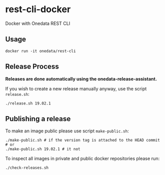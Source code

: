 # rest-cli-docker

Docker with Onedata REST CLI

## Usage

```shell
docker run -it onedata/rest-cli
```

## Release Process

**Releases are done automatically using the onedata-release-assistant.**

If you wish to create a new release manually anyway, use the script `release.sh`:

```shell
./release.sh 19.02.1
```

## Publishing a release

To make an image public please use script `make-public.sh`:

```shell
./make-public.sh # if the version tag is attached to the HEAD commit
# or
./make-public.sh 19.02.1 # it not
```

To inspect all images in private and public docker repositories please run:

```shell
./check-releases.sh
```
